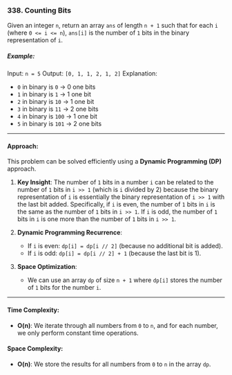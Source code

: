 ### 338. Counting Bits

Given an integer `n`, return an array `ans` of length `n + 1` such that for each `i` (where `0 <= i <= n`), `ans[i]` is the number of `1` bits in the binary representation of `i`.

##### Example:

Input:
`n = 5`
Output:
`[0, 1, 1, 2, 1, 2]`
Explanation:
- `0` in binary is `0` → 0 one bits
- `1` in binary is `1` → 1 one bit
- `2` in binary is `10` → 1 one bit
- `3` in binary is `11` → 2 one bits
- `4` in binary is `100` → 1 one bit
- `5` in binary is `101` → 2 one bits

---

#### Approach:

This problem can be solved efficiently using a **Dynamic Programming (DP)** approach.

1. **Key Insight**:
   The number of `1` bits in a number `i` can be related to the number of `1` bits in `i >> 1` (which is `i` divided by 2) because the binary representation of `i` is essentially the binary representation of `i >> 1` with the last bit added. Specifically, if `i` is even, the number of `1` bits in `i` is the same as the number of `1` bits in `i >> 1`. If `i` is odd, the number of `1` bits in `i` is one more than the number of `1` bits in `i >> 1`.

2. **Dynamic Programming Recurrence**:
   - If `i` is even:
     `dp[i] = dp[i // 2]` (because no additional bit is added).
   - If `i` is odd:
     `dp[i] = dp[i // 2] + 1` (because the last bit is 1).

3. **Space Optimization**:
   - We can use an array `dp` of size `n + 1` where `dp[i]` stores the number of `1` bits for the number `i`.

---

#### Time Complexity:
- **O(n)**: We iterate through all numbers from `0` to `n`, and for each number, we only perform constant time operations.

#### Space Complexity:
- **O(n)**: We store the results for all numbers from `0` to `n` in the array `dp`.
